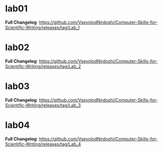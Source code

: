 # lab01 

**Full Changelog**: https://github.com/VsevolodNirdoshi/Computer-Skills-for-Scientific-Writing/releases/tag/Lab_1

# lab02 

**Full Changelog**: https://github.com/VsevolodNirdoshi/Computer-Skills-for-Scientific-Writing/releases/tag/Lab_2

# lab03 

**Full Changelog**: https://github.com/VsevolodNirdoshi/Computer-Skills-for-Scientific-Writing/releases/tag/Lab_3

# lab04

**Full Changelog**: https://github.com/VsevolodNirdoshi/Computer-Skills-for-Scientific-Writing/releases/tag/Lab_4






